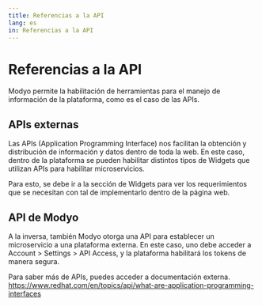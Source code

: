 ```yaml
---
title: Referencias a la API
lang: es
in: Referencias a la API
---
```


# Referencias a la API

Modyo permite la habilitación de herramientas para el manejo de información de la plataforma, como es el caso de las APIs.

## APIs externas

Las APIs (Application Programming Interface) nos facilitan la obtención y distribución de información y datos dentro de toda la web. En este caso, dentro de la plataforma se pueden habilitar distintos tipos de Widgets que utilizan APIs para habilitar microservicios.

Para esto, se debe ir a la sección de Widgets para ver los requerimientos que se necesitan con tal de implementarlo dentro de la página web.

## API de Modyo

A la inversa, también Modyo otorga una API para establecer un microservicio a una plataforma externa. En este caso, uno debe acceder a Account > Settings > API Access, y la plataforma habilitará los tokens de manera segura.

Para saber más de APIs, puedes acceder a documentación externa. 
https://www.redhat.com/en/topics/api/what-are-application-programming-interfaces



